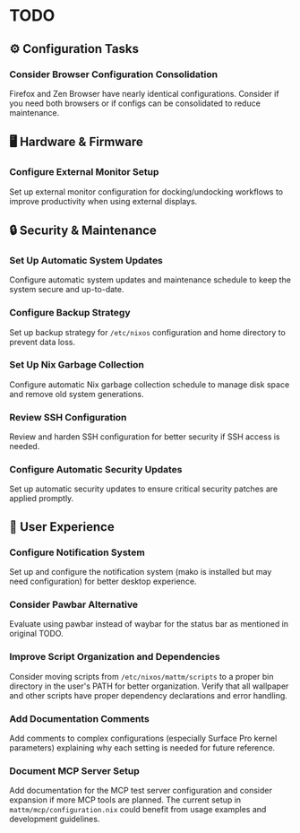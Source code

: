 # TODO

## ⚙️ Configuration Tasks

### Consider Browser Configuration Consolidation
Firefox and Zen Browser have nearly identical configurations. Consider if you need both browsers or if configs can be consolidated to reduce maintenance.

## 🖥️ Hardware & Firmware

### Configure External Monitor Setup
Set up external monitor configuration for docking/undocking workflows to improve productivity when using external displays.

## 🔒 Security & Maintenance

### Set Up Automatic System Updates
Configure automatic system updates and maintenance schedule to keep the system secure and up-to-date.

### Configure Backup Strategy
Set up backup strategy for `/etc/nixos` configuration and home directory to prevent data loss.

### Set Up Nix Garbage Collection
Configure automatic Nix garbage collection schedule to manage disk space and remove old system generations.

### Review SSH Configuration
Review and harden SSH configuration for better security if SSH access is needed.

### Configure Automatic Security Updates
Set up automatic security updates to ensure critical security patches are applied promptly.

## 🎨 User Experience

### Configure Notification System
Set up and configure the notification system (mako is installed but may need configuration) for better desktop experience.

### Consider Pawbar Alternative
Evaluate using pawbar instead of waybar for the status bar as mentioned in original TODO.

### Improve Script Organization and Dependencies
Consider moving scripts from `/etc/nixos/mattm/scripts` to a proper bin directory in the user's PATH for better organization. Verify that all wallpaper and other scripts have proper dependency declarations and error handling.

### Add Documentation Comments
Add comments to complex configurations (especially Surface Pro kernel parameters) explaining why each setting is needed for future reference.

### Document MCP Server Setup
Add documentation for the MCP test server configuration and consider expansion if more MCP tools are planned. The current setup in `mattm/mcp/configuration.nix` could benefit from usage examples and development guidelines.
